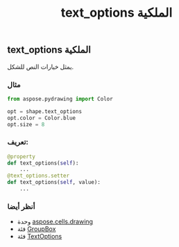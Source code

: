﻿---
title: text_options الملكية
second_title: Aspose.Cells for Python via .NET API المراجع
description:
type: docs
weight: 990
url: /ar/python-net/aspose.cells.drawing/groupbox/text_options/
is_root: false
---
##  text_options الملكية

يمثل خيارات النص للشكل.

###  مثال

```python
from aspose.pydrawing import Color

opt = shape.text_options
opt.color = Color.blue
opt.size = 8

```
###  تعريف:
```python
@property
def text_options(self):
    ...
@text_options.setter
def text_options(self, value):
    ...
```

###  أنظر أيضا
* وحدة [aspose.cells.drawing](../../)
* فئة [GroupBox](/cells/ar/python-net/aspose.cells.drawing/groupbox)
* فئة [TextOptions](/cells/ar/python-net/aspose.cells.drawing.texts/textoptions)
